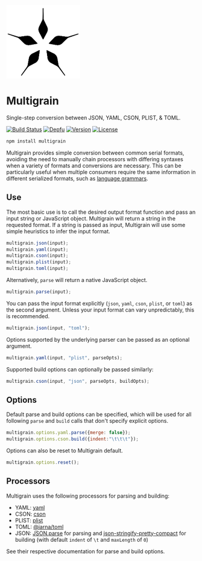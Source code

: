 <img alt="Multigrain logo" src="img/logo.png" width="195px" height = "195px" />

# Multigrain
Single-step conversion between JSON, YAML, CSON, PLIST, & TOML.

[![Build Status](https://img.shields.io/travis/agorischek/multigrain.svg?style=flat-square)](https://travis-ci.org/agorischek/multigrain)
[![Depfu](https://img.shields.io/depfu/agorischek/multigrain.svg?style=flat-square)](https://depfu.com/repos/agorischek/multigrain)
[![Version](https://img.shields.io/npm/v/multigrain.svg?style=flat-square)](https://www.npmjs.com/package/multigrain)
[![License](https://img.shields.io/github/license/agorischek/multigrain.svg?style=flat-square)](https://github.com/agorischek/multigrain/blob/master/LICENSE)

```sh
npm install multigrain
```

Multigrain provides simple conversion between common serial formats, avoiding the need to manually chain processors with differing syntaxes when a variety of formats and conversions are necessary. This can be particularly useful when multiple consumers require the same information in different serialized formats, such as [language grammars]().

## Use

The most basic use is to call the desired output format function and pass an input string or JavaScript object. Multigrain will return a string in the requested format. If a string is passed as input, Multigrain will use some simple heuristics to infer the input format.

```js
multigrain.json(input);
multigrain.yaml(input);
multigrain.cson(input);
multigrain.plist(input);
multigrain.toml(input);
```

Alternatively, `parse` will return a native JavaScript object.

```js
multigrain.parse(input);
```

You can pass the input format explicitly (`json`, `yaml`, `cson`, `plist`, or `toml`) as the second argument. Unless your input format can vary unpredictably, this is recommended.

```js
multigrain.json(input, "toml");
```

Options supported by the underlying parser can be passed as an optional argument.

```js
multigrain.yaml(input, "plist", parseOpts);
```

Supported build options can optionally be passed similarly:

```js
multigrain.cson(input, "json", parseOpts, buildOpts);
```

## Options
Default parse and build options can be specified, which will be used for all following `parse` and `build` calls that don't specify explicit options.

```js
multigrain.options.yaml.parse({merge: false});
multigrain.options.cson.build({indent:"\t\t\t"});
```
Options can also be reset to Multigrain default.
```js
multigrain.options.reset();
```

## Processors

Multigrain uses the following processors for parsing and building:

- YAML: [yaml](https://www.npmjs.com/package/yaml)
- CSON: [cson](https://www.npmjs.com/package/cson)
- PLIST: [plist](https://www.npmjs.com/package/plist)
- TOML: [@iarna/toml](https://www.npmjs.com/package/@iarna/toml)
- JSON: [JSON.parse](https://developer.mozilla.org/en-US/docs/Web/JavaScript/Reference/Global_Objects/JSON/parse) for parsing and [json-stringify-pretty-compact](https://www.npmjs.com/package/json-stringify-pretty-compact) for building (with default `indent` of `\t` and `maxLength` of `0`)

See their respective documentation for parse and build options.
